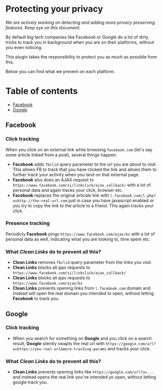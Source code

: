 # Protecting your privacy

*We are actively working on detecting and adding more privacy preserving features. Keep eye on this document.*


By default big tech companies like Facebook or Google do a lot of dirty tricks to track you in background when you are on their platforms, without you even noticing.

This plugin takes the responsibility to protect you as much as possible from this.

Below you can find what we prevent on each platform.

Table of contents
=================

<!--ts-->
   * [Facebook](#facebook)
   * [Google](#google)
<!--te-->

## Facebook

### Click tracking

When you click on an external link while browsing `facebook.com` (let's say some article linked from a post), several things happen.

- **Facebook** adds `fbclid` query parameter to the url you are about to visit. This allows FB to track that you have clicked the link and allows them to further track your activity when you land on that external page.
- **Facebook** also does an AJAX request to `https://www.facebook.com/si/linkclick/ajax_callback/` with a lot of personal data and again tracks your click, browser etc.
- **Facebook** replaces the original articale link with `l.facebook.com/l.php?u=http://the-real-url.com` just in case you have javascript enabled or you try to copy the link to the article to a friend. This again tracks your click.


### Presence tracking

Periodicly **Facebook** pings `https://www.facebook.com/ajax/bz` with a lot of personal data as well, indicating what you are looking to, time spent etc.

### What *Clean Links* do to prevent all this?

- **Clean Links** removes `fbclid` query parameter from the links you visit.
- **Clean Links** blocks all ajax requests to `https://www.facebook.com/si/linkclick/ajax_callback/`
-  **Clean Links** blocks all ajax requests to `https://www.facebook.com/ajax/bz`
- **Clean Links** prevents opening links from `l.facebook.com` domain and instead will open the real domain you intended to open, without letting **Facebook** to track you.

## Google

### Click tracking

- When you search for something on **Google** and you click on a search result, **Google** silently swapts the real url with `https://google.com/url?u=https://you-real-url&more-tracking-params` and tracks your click.

### What *Clean Links* do to prevent all this?

- **Clean Links** prevents opening links like `https://google.com/url?u=...` and instead opens the real link you've intended yo open, without letting google track you.
